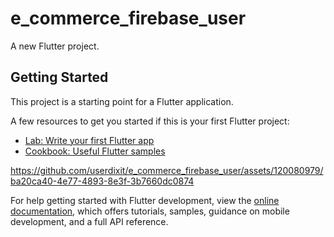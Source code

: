 # e_commerce_firebase_user

A new Flutter project.

## Getting Started

This project is a starting point for a Flutter application.

A few resources to get you started if this is your first Flutter project:

- [Lab: Write your first Flutter app](https://docs.flutter.dev/get-started/codelab)
- [Cookbook: Useful Flutter samples](https://docs.flutter.dev/cookbook)


https://github.com/userdixit/e_commerce_firebase_user/assets/120080979/ba20ca40-4e77-4893-8e3f-3b7660dc0874




For help getting started with Flutter development, view the
[online documentation](https://docs.flutter.dev/), which offers tutorials,
samples, guidance on mobile development, and a full API reference.
